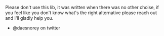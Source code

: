Please don't use this lib, it was written when there was no other choise, if you feel like you don't know what's the right alternative please reach out and I'll gladly help you.

- @daesnorey on twitter
